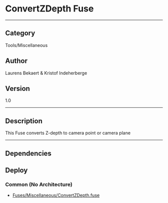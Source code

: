 # ConvertZDepth Fuse
___

## Category
Tools/Miscellaneous

## Author
Laurens Bekaert & Kristof Indeherberge

## Version
1.0

___

## Description
This Fuse converts Z-depth to camera point or camera plane

___

## Dependencies

## Deploy

### Common (No Architecture)

<ul>
<li><a href="https://gitlab.com/WeSuckLess/Reactor/-/blob/master/Atoms/com.wesuckless.ConvertZDepth/Fuses/Miscellaneous/ConvertZDepth.fuse?ref_type=heads">Fuses/Miscellaneous/ConvertZDepth.fuse</a></li>
</ul>
